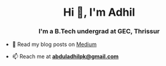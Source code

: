 <h1 align="center">Hi 👋, I'm Adhil</h1>
<h3 align="center">I'm a B.Tech undergrad at GEC, Thrissur</h3>


- 👯 Read my blog posts on [Medium](https://medium.com/@abduladhilpk)

- 📫 Reach me at **[abduladhilpk@gmail.com](mailto:abduladhilpk@gmail.com)**




